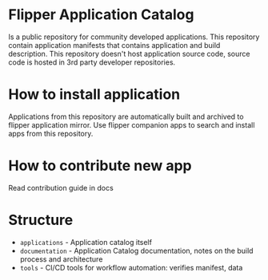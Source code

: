 # Flipper Application Catalog

Is a public repository for community developed applications.
This repository contain application manifests that contains application and build description.
This repository doesn't host application source code, source code is hosted in 3rd party developer repositories.

# How to install application

Applications from this repository are automatically built and archived to flipper application mirror.
Use flipper companion apps to search and install apps from this repository.

# How to contribute new app

Read contribution guide in docs

# Structure

- `applications` - Application catalog itself
- `documentation` - Application Catalog documentation, notes on the build process and architecture
- `tools` - CI/CD tools for workflow automation: verifies manifest, data

